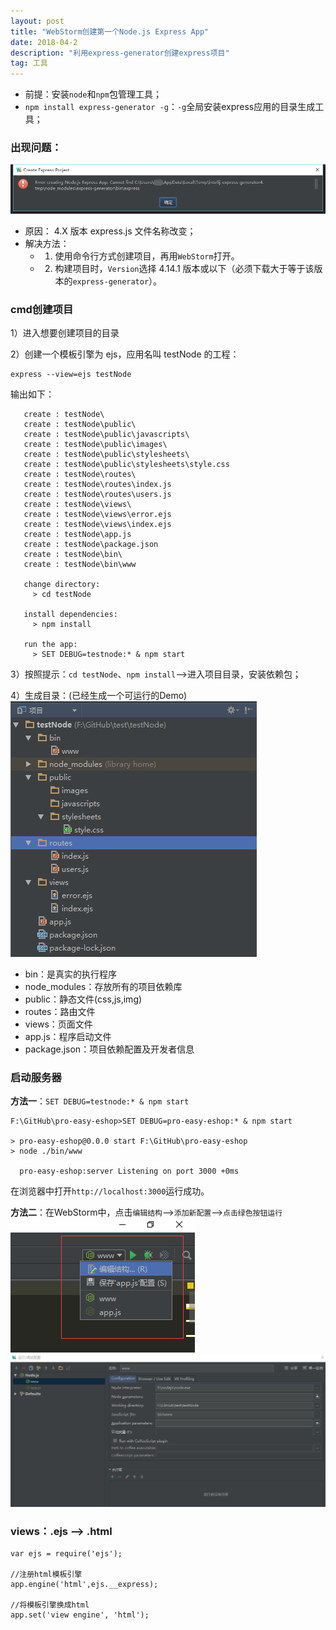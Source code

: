 ```yaml
---
layout: post
title: "WebStorm创建第一个Node.js Express App"
date: 2018-04-2
description: "利用express-generator创建express项目"
tag: 工具
---   
```



- 前提：安装`node`和`npm`包管理工具；
- `npm install express-generator -g`：`-g`全局安装express应用的目录生成工具；

### 出现问题：

![](/images/posts/180402/create-expressPro-error.png)

- 原因： 4.X 版本 express.js 文件名称改变；
- 解决方法：
	- 1. 使用命令行方式创建项目，再用`WebStorm`打开。
	- 2. 构建项目时，`Version`选择 4.14.1 版本或以下（必须下载大于等于该版本的`express-generator`）。

### cmd创建项目

1）进入想要创建项目的目录

2）创建一个模板引擎为 ejs，应用名叫 testNode 的工程：

	express --view=ejs testNode

输出如下：

	   create : testNode\
	   create : testNode\public\
	   create : testNode\public\javascripts\
	   create : testNode\public\images\
	   create : testNode\public\stylesheets\
	   create : testNode\public\stylesheets\style.css
	   create : testNode\routes\
	   create : testNode\routes\index.js
	   create : testNode\routes\users.js
	   create : testNode\views\
	   create : testNode\views\error.ejs
	   create : testNode\views\index.ejs
	   create : testNode\app.js
	   create : testNode\package.json
	   create : testNode\bin\
	   create : testNode\bin\www

	   change directory:
	     > cd testNode

	   install dependencies:
	     > npm install

	   run the app:
	     > SET DEBUG=testnode:* & npm start

3）按照提示：`cd testNode`、`npm install`-->进入项目目录，安装依赖包；

4）生成目录：(已经生成一个可运行的Demo)<br>
![](/images/posts/180402/content.png)

- bin：是真实的执行程序
- node_modules：存放所有的项目依赖库
- public：静态文件(css,js,img)
- routes：路由文件
- views：页面文件
- app.js：程序启动文件
- package.json：项目依赖配置及开发者信息

### 启动服务器

**方法一**：`SET DEBUG=testnode:* & npm start`<br>

	F:\GitHub\pro-easy-eshop>SET DEBUG=pro-easy-eshop:* & npm start

	> pro-easy-eshop@0.0.0 start F:\GitHub\pro-easy-eshop
	> node ./bin/www

	  pro-easy-eshop:server Listening on port 3000 +0ms


在浏览器中打开`http://localhost:3000`运行成功。

**方法二**：在WebStorm中，点击`编辑结构`-->`添加新配置`-->`点击绿色按钮运行`<br>
![](/images/posts/180402/create-expressPro-step.png)![](/images/posts/180402/create-expressPro-step1.png)

### views：.ejs --> .html

	var ejs = require('ejs');

	//注册html模板引擎
	app.engine('html',ejs.__express);

	//将模板引擎换成html
	app.set('view engine', 'html');
